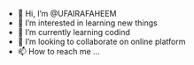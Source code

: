 - 👋 Hi, I’m @UFAIRAFAHEEM
- 👀 I’m interested in learning new things
- 🌱 I’m currently learning codind 
- 💞️ I’m looking to collaborate on online platform
- 📫 How to reach me ...

<!---
UFAIRAFAHEEM/UFAIRAFAHEEM is a ✨ special ✨ repository because its `README.md` (this file) appears on your GitHub profile.
You can click the Preview link to take a look at your changes.
--->
